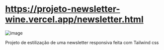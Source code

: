 # https://projeto-newsletter-wine.vercel.app/newsletter.html

![image](https://github.com/user-attachments/assets/2cce6dbe-a25d-4a63-86e8-37c924dacb20)

Projeto de estilização de uma newsletter responsiva feita com Tailwind css
